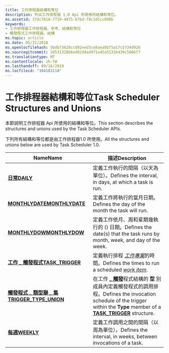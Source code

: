 ```yaml
---
title: 工作排程器結構和等位
description: 列出工作排程器 1.0 Api 所使用的結構和等位。
ms.assetid: 37dc7818-7719-4975-b7bd-f8c2d5cc008b
keywords:
- 工作排程器工作排程器、參考、結構和等位
- 觸發程式工作排程器，結構
ms.topic: article
ms.date: 05/31/2018
ms.openlocfilehash: 5bdb73620ccd92eed3ce8aea9bf5a17c5734d926
ms.sourcegitcommit: 2d531328b6ed82d4ad971a45a5131b430c5866f7
ms.translationtype: MT
ms.contentlocale: zh-TW
ms.lasthandoff: 09/16/2019
ms.locfileid: "104183118"
---
```

# <a name="task-scheduler-structures-and-unions"></a><span data-ttu-id="ad0b8-105">工作排程器結構和等位</span><span class="sxs-lookup"><span data-stu-id="ad0b8-105">Task Scheduler Structures and Unions</span></span>

<span data-ttu-id="ad0b8-106">本節說明工作排程器 Api 所使用的結構和等位。</span><span class="sxs-lookup"><span data-stu-id="ad0b8-106">This section describes the structures and unions used by the Task Scheduler APIs.</span></span>

<span data-ttu-id="ad0b8-107">下列所有結構和等位都是由工作排程器1.0 所使用。</span><span class="sxs-lookup"><span data-stu-id="ad0b8-107">All the structures and unions below are used by Task Scheduler 1.0.</span></span>



| <span data-ttu-id="ad0b8-108">Name</span><span class="sxs-lookup"><span data-stu-id="ad0b8-108">Name</span></span>                                               | <span data-ttu-id="ad0b8-109">描述</span><span class="sxs-lookup"><span data-stu-id="ad0b8-109">Description</span></span>                                                                                                                     |
|----------------------------------------------------|---------------------------------------------------------------------------------------------------------------------------------|
| [<span data-ttu-id="ad0b8-110">**日常**</span><span class="sxs-lookup"><span data-stu-id="ad0b8-110">**DAILY**</span></span>](/windows/desktop/api/Mstask/ns-mstask-daily)                             | <span data-ttu-id="ad0b8-111">定義工作執行的間隔（以天為單位）。</span><span class="sxs-lookup"><span data-stu-id="ad0b8-111">Defines the interval, in days, at which a task is run.</span></span>                                                                          |
| [<span data-ttu-id="ad0b8-112">**MONTHLYDATE**</span><span class="sxs-lookup"><span data-stu-id="ad0b8-112">**MONTHLYDATE**</span></span>](/windows/desktop/api/Mstask/ns-mstask-monthlydate)                 | <span data-ttu-id="ad0b8-113">定義工作將執行的當月日期。</span><span class="sxs-lookup"><span data-stu-id="ad0b8-113">Defines the day of the month the task will run.</span></span>                                                                                 |
| [<span data-ttu-id="ad0b8-114">**MONTHLYDOW**</span><span class="sxs-lookup"><span data-stu-id="ad0b8-114">**MONTHLYDOW**</span></span>](/windows/desktop/api/Mstask/ns-mstask-monthlydow)                   | <span data-ttu-id="ad0b8-115">定義工作依月、周和星期幾執行的 () 日期。</span><span class="sxs-lookup"><span data-stu-id="ad0b8-115">Defines the date(s) that the task runs by month, week, and day of the week.</span></span>                                                     |
| [<span data-ttu-id="ad0b8-116">**工作 \_ 觸發程式**</span><span class="sxs-lookup"><span data-stu-id="ad0b8-116">**TASK\_TRIGGER**</span></span>](/windows/desktop/api/Mstask/ns-mstask-task_trigger)              | <span data-ttu-id="ad0b8-117">定義執行排程 [*工作專案*](w.md)的時間。</span><span class="sxs-lookup"><span data-stu-id="ad0b8-117">Defines the times to run a scheduled [*work item*](w.md).</span></span>                                                  |
| [<span data-ttu-id="ad0b8-118">**觸發程式 \_ 類型聯 \_ 集**</span><span class="sxs-lookup"><span data-stu-id="ad0b8-118">**TRIGGER\_TYPE\_UNION**</span></span>](/windows/desktop/api/Mstask/ns-mstask-trigger_type_union) | <span data-ttu-id="ad0b8-119">在工作 [**\_ 觸發**](/windows/desktop/api/Mstask/ns-mstask-task_trigger)程式結構的 **型** 別成員內定義觸發程式的調用排程。</span><span class="sxs-lookup"><span data-stu-id="ad0b8-119">Defines the invocation schedule of the trigger within the **Type** member of a [**TASK\_TRIGGER**](/windows/desktop/api/Mstask/ns-mstask-task_trigger) structure.</span></span> |
| [<span data-ttu-id="ad0b8-120">**每週**</span><span class="sxs-lookup"><span data-stu-id="ad0b8-120">**WEEKLY**</span></span>](/windows/desktop/api/Mstask/ns-mstask-weekly)                           | <span data-ttu-id="ad0b8-121">定義工作調用之間的間隔（以周為單位）。</span><span class="sxs-lookup"><span data-stu-id="ad0b8-121">Defines the interval, in weeks, between invocations of a task.</span></span>                                                                  |



 

 

 




